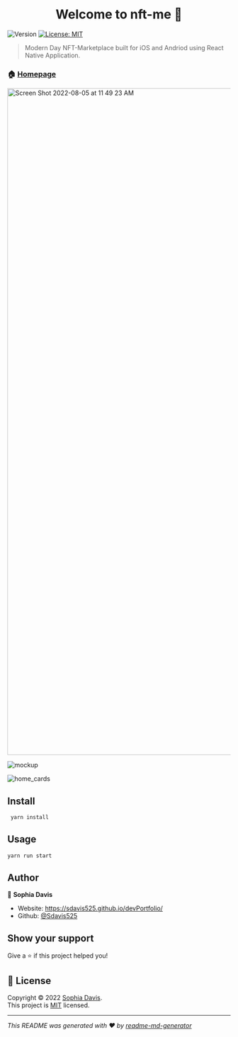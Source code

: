 <h1 align="center">Welcome to nft-me 👋</h1>
<p>
  <img alt="Version" src="https://img.shields.io/badge/version-1.0.0-blue.svg?cacheSeconds=2592000" />
  <a href="https://opensource.org/licenses/MIT" target="_blank">
    <img alt="License: MIT" src="https://img.shields.io/badge/License-MIC-yellow.svg" />
  </a>
</p>

> Modern Day NFT-Marketplace built for iOS and Andriod using React Native Application.

### 🏠 [Homepage](.)


<img width="1507" alt="Screen Shot 2022-08-05 at 11 49 23 AM" src="https://user-images.githubusercontent.com/98237529/184218072-6d9ab24b-4863-4e8c-bace-aac678514ec7.png">


![mockup](https://user-images.githubusercontent.com/98237529/184218609-f4d5f369-6259-40dd-9a31-309997b4e609.png)



![home_cards](https://user-images.githubusercontent.com/98237529/184218336-3050aff7-b03a-4a42-b570-7b1b012b8f5f.png)

## Install

```sh
 yarn install
```

## Usage

```sh
yarn run start
```

## Author

👤 **Sophia Davis**

* Website: https://sdavis525.github.io/devPortfolio/
* Github: [@Sdavis525](https://github.com/Sdavis525)

## Show your support

Give a ⭐️ if this project helped you!

## 📝 License

Copyright © 2022 [Sophia Davis](https://github.com/Sdavis525).<br />
This project is [MIT](https://opensource.org/licenses/MIT) licensed.

***
_This README was generated with ❤️ by [readme-md-generator](https://github.com/kefranabg/readme-md-generator)_
